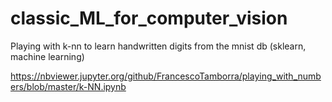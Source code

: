 # classic_ML_for_computer_vision

Playing with k-nn to learn handwritten digits from the mnist db (sklearn, machine learning)

https://nbviewer.jupyter.org/github/FrancescoTamborra/playing_with_numbers/blob/master/k-NN.ipynb
